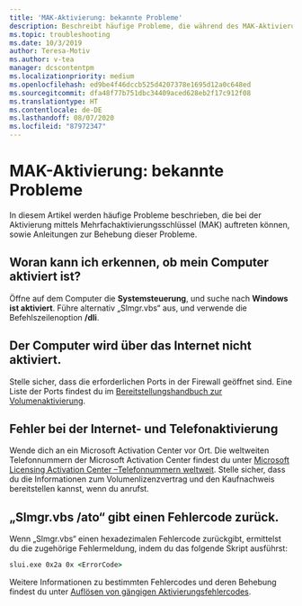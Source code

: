 ```yaml
---
title: 'MAK-Aktivierung: bekannte Probleme'
description: Beschreibt häufige Probleme, die während des MAK-Aktivierungsvorgangs auftreten können, und bietet Lösungen und Anleitungen.
ms.topic: troubleshooting
ms.date: 10/3/2019
author: Teresa-Motiv
ms.author: v-tea
manager: dcscontentpm
ms.localizationpriority: medium
ms.openlocfilehash: ed9be4f46dccb525d4207378e1695d12a0c648ed
ms.sourcegitcommit: dfa48f77b751dbc34409aced628eb2f17c912f08
ms.translationtype: HT
ms.contentlocale: de-DE
ms.lasthandoff: 08/07/2020
ms.locfileid: "87972347"
---
```

# <a name="mak-activation-known-issues"></a>MAK-Aktivierung: bekannte Probleme

In diesem Artikel werden häufige Probleme beschrieben, die bei der Aktivierung mittels Mehrfachaktivierungsschlüssel (MAK) auftreten können, sowie Anleitungen zur Behebung dieser Probleme.

## <a name="how-can-i-tell-whether-my-computer-is-activated"></a>Woran kann ich erkennen, ob mein Computer aktiviert ist?

Öffne auf dem Computer die **Systemsteuerung**, und suche nach **Windows ist aktiviert**. Führe alternativ „Slmgr.vbs“ aus, und verwende die Befehlszeilenoption **/dli**.

## <a name="the-computer-does-not-activate-over-the-internet"></a>Der Computer wird über das Internet nicht aktiviert.

Stelle sicher, dass die erforderlichen Ports in der Firewall geöffnet sind. Eine Liste der Ports findest du im [Bereitstellungshandbuch zur Volumenaktivierung](https://go.microsoft.com/fwlink/?linkid=150083).

## <a name="internet-and-telephone-activation-fail"></a>Fehler bei der Internet- und Telefonaktivierung

Wende dich an ein Microsoft Activation Center vor Ort. Die weltweiten Telefonnummern der Microsoft Activation Center findest du unter [Microsoft Licensing Activation Center –Telefonnummern weltweit](https://www.microsoft.com/Licensing/existing-customer/activation-centers). Stelle sicher, dass du die Informationen zum Volumenlizenzvertrag und den Kaufnachweis bereitstellen kannst, wenn du anrufst.

## <a name="slmgrvbs-ato-returns-an-error-code"></a>„Slmgr.vbs /ato“ gibt einen Fehlercode zurück.

Wenn „Slmgr.vbs“ einen hexadezimalen Fehlercode zurückgibt, ermittelst du die zugehörige Fehlermeldung, indem du das folgende Skript ausführst:

```cmd
slui.exe 0x2a 0x <ErrorCode>
```

Weitere Informationen zu bestimmten Fehlercodes und deren Behebung findest du unter [Auflösen von gängigen Aktivierungsfehlercodes](activation-error-codes.md).
